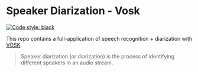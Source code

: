 # Speaker Diarization - Vosk
 
[![Code style: black](https://img.shields.io/badge/code%20style-black-000000.svg)](https://github.com/psf/black)

This repo contains a full-application of speech recognition + diarization with [VOSK](https://alphacephei.com/vosk/).

> Speaker diarization (or diarization) is the process of identifying different speakers in an audio stream.
